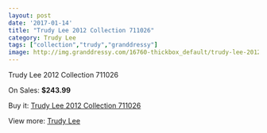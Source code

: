 ```yaml
---
layout: post
date: '2017-01-14'
title: "Trudy Lee 2012 Collection 711026"
category: Trudy Lee
tags: ["collection","trudy","granddressy"]
image: http://img.granddressy.com/16760-thickbox_default/trudy-lee-2012-collection-711026.jpg
---
```

Trudy Lee 2012 Collection 711026

On Sales: **$243.99**
<a href="https://www.granddressy.com/en/trudy-lee/15763-trudy-lee-2012-collection-711026.html"><amp-img layout="responsive" width="600" height="600" src="//img.granddressy.com/16760-thickbox_default/trudy-lee-2012-collection-711026.jpg" alt="Trudy Lee 2012 Collection 711026 0" /></a>

Buy it: [Trudy Lee 2012 Collection 711026](https://www.granddressy.com/en/trudy-lee/15763-trudy-lee-2012-collection-711026.html "Trudy Lee 2012 Collection 711026")

View more: [Trudy Lee](https://www.granddressy.com/en/353-trudy-lee "Trudy Lee")